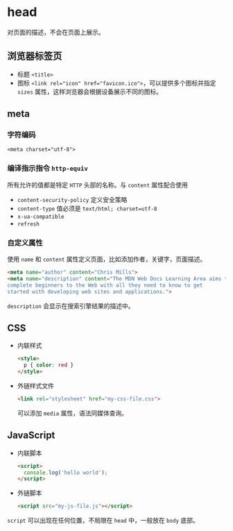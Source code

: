 # head

对页面的描述，不会在页面上展示。

## 浏览器标签页

* 标题 `<title>`
* 图标 `<link rel="icon" href="favicon.ico">`，可以提供多个图标并指定 `sizes` 属性，这样浏览器会根据设备展示不同的图标。

## meta

### 字符编码

`<meta charset="utf-8">`

### 编译指示指令 `http-equiv`

所有允许的值都是特定 `HTTP` 头部的名称。与 `content` 属性配合使用

* `content-security-policy` 定义安全策略
* `content-type` 值必须是 `text/html; charset=utf-8`
* `x-ua-compatible`
* `refresh`

### 自定义属性

使用 `name` 和 `content` 属性定义页面，比如添加作者，关键字，页面描述。

```html
<meta name="author" content="Chris Mills">
<meta name="description" content="The MDN Web Docs Learning Area aims to provide
complete beginners to the Web with all they need to know to get
started with developing web sites and applications.">
```

`description` 会显示在搜索引擎结果的描述中。

## CSS

* 内联样式

  ```html
  <style>
    p { color: red }
  </style>
  ```

* 外链样式文件

  ```html
  <link rel="stylesheet" href="my-css-file.css">
  ```

  可以添加 `media` 属性，语法同媒体查询。

## JavaScript

* 内联脚本
  
  ```html
  <script>
    console.log('hello world');
  </script>
  ```

* 外链脚本
  
  ```html
  <script src="my-js-file.js"></script>
  ```

`script` 可以出现在任何位置，不局限在 `head` 中，一般放在 `body` 底部。
